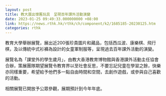 ```yaml
---
layout: post
title: 教大展出懷舊玩具　呈現百年課外活動演變
date: 2023-01-25 09:49:33.000000000 +08:00
link: https://news.rthk.hk/rthk/ch/component/k2/1685185-20230125.htm
categories: rthk
---
```


教育大學舉辦展覽，展出近200張珍貴圖片和藏品，包括西瓜波、康樂棋、飛行棋，及以傳統中式衫褲為設計的女童軍制服等，呈現過去百年課外活動的演變。

展覽名為「課堂外的學生歲月」，由教大香港教育博物館與香港課外活動主任協會合辦，策展團隊期望展覽令教育界以至社會反思，不要忘記兒童在學習之餘，快樂亦同樣重要，希望給予他們多一點自由時間和空間，去創作遊戲，或參與自己喜歡的活動。

相關展覽已開放予公眾參觀，展期預計到今年年底。
